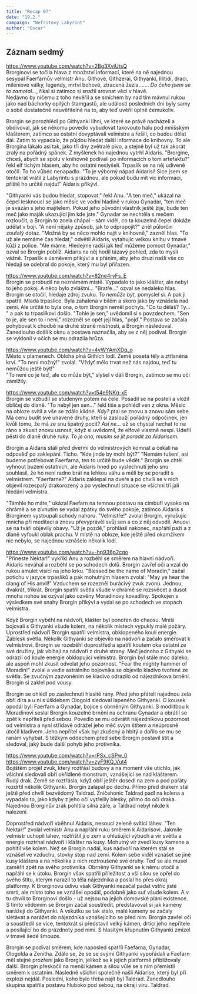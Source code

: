 ```yaml
---
title: "Recap 07"
date: "19.2."
campaign: "Nefritový Labyrint"
author: "Oscar"
---
```


## Záznam sedmý

<https://www.youtube.com/watch?v=2Bg3XviUtsQ>    
Brorginovi se točila hlava z množství informací, které na ně najednou sesypal Faerfarnův velmistr Anu.
Githové, Githzerai, Githyanki, Illitidi, draci, miléniové války, legendy, mrtví bohové, ztracená žezla....... *Do čeho jsem se to zamotal...*, říkal si zatímco si snažil srovnat věci v hlavě.     
Nedávno by ničemu z toho nevěřil a se smíchem by nad tím mávnul rukou jako nad báchorky opilých štamgastů, ale události posledních dní byly samy o sobě dostatečně neuvěřitelné na to, aby teď uvěřil úplně čemukoliv.

Brorgin se porozhlédl po Githyanki líhni, ve které se právě nacházeli a obdivoval, jak se někomu povedlo vybudovat takovouto halu pod mnišským klášterem, zatímco se ostatní dovyptávali velmistra a řešili, co budou dělat dál. Zatím to vypadalo, že půjdou hledat další informace do knihovny. To ale Brorgina lákalo asi tak, jako tři dny zvětralé pivo, a stejně byl už tak akorát zralý na pořádný spánek. Z myšlenek ho najednou vytrhl Aidaris. "Brorgine, chceš, abych se spolu v knihovně podívali po informacích o tom artefaktu?" řekl elf tichým hlasem, aby ho ostatní neslyšeli. Trpaslík se na něj udiveně otočil. To ho vůbec nenapadlo. "To je výborný nápad Aidarisi! Sice jsem se tentokrát vrátil z Labyrintu s prázdnou, ale pokud budu mít víc informací, příště ho určitě najdu!" Aidaris přikývl.

"Githyanki vás budou hledat, stopovat," řekl Anu. "A ten meč," ukázal na čepel lesknoucí se jako měsíc ve vodní hladině v rukou Gynadar, "ten meč je svázán s jeho majitelem. Pokud jeho původní vlastník ještě žije, bude ten meč jako maják ukazující jim kde jste." Gynadar se nechtěla s mečem rozloučit, a Brorgin to zcela chápal - sám viděl, co ta kouzelná čepel dokáže udělat v boji. "A není nějaký způsob, jak to odpropojit?" zněl půlorčin zoufalý dotaz. "Možná by se něco mohlo najít v knihovně," zazněl hlas. "To už ale nemáme čas hledat," odvětil Aidaris, vytahujíc velkou knihu v tmavé kůži z police. "Ale máme. Hledejme radši jak teď můžeme pomoct Gynadar," ozval se Brorgin poblíž. Aidaris na něj hodil tázavý pohled, zda to myslí vážně. Trpaslík s úsměvem přikývl a s přáním, aby jeho druzi našli vše co hledají se odebral do pokoje, který mu byl přiřazen.

<https://www.youtube.com/watch?v=82ne4ryFs_E>     
Brorgin se probudil na neznámém místě. Vypadalo to jako klášter, ale nebyl to jeho pokoj. A něco bylo zvláštní... "Bratře..." ozval se nedaleko hlas. Brorgin se otočil, hledaje zdroj zvuku. *To nemůže být,* pomyslel si. A pak ji spatřil. Mladá trpaslice. Byla zahalena v bílém a skoro jako by vznášela nad zemí. Ale určitě to byla ona, o tom Brorgin neměl pochyb. "Co tu děláš? Ty... " a pak to trpaslíkovi došlo. "Tohle je sen," uvědomil si s povzdechem. "Sen to je, ale sen to i není," rozezněl se opět její hlas, "pojď." Postava se začala pohybovat k chodbě na druhé straně místnosti, a Brorgin následoval. Zanedlouho došli k oknu a postava naznačila, aby se z něj podíval. Brorgin se vyklonil v očích se mu odrazila hrůza.

<https://www.youtube.com/watch?v=4yWYAmXDq_o>    
Město v plamenech. Obloha plná Githích lodí. Země posetá těly a ztřísněna krví. "To není možný!" zvolal. "Vždyť mělo trvat než nás najdou, teď tu nemůžou ještě být!"     
"To není co je teď, ale co může být," slyšel v dáli Brorgin, zatímco se mu oči zamlžily.

<https://www.youtube.com/watch?v=t54e9NKg-xE>    
Brorgin se vzbudil se studeným potem na čele. Posadil se na posteli a vložil obličej do dlaně. "To nebyl jen sen..." řekl tiše a pohlédl ven z okna. Měsíc na obloze svítil a vše se zdálo klidné. *Kdy?* ptal se znovu a znovu sám sebe. Má cenu budit své unavené druhy, kteří si zaslouží pořádný odpočinek, jen kvůli tomu, že má ze snu špatný pocit? *Asi ne...* už se chystal nechat to na ráno a zkusit znovu usnout, když si uvědomil, že elfové vlastně nespí. Udeřil pěstí do dlaně druhé ruky. *To je ono, musím se jít poradit za Aidarisem.*

Brorgin a Aidaris stáli před dveřmi do velmistrových komnat a čekali na odpověď po zaklepání. Ticho. "Kde jinde by mohl být?" "Nemám tušení, asi budeme potřebovat Faerfarna, ten to určitě bude vědět." Brorgin se chtěl vyhnout buzení ostatních, ale Aidaris hned po vyslechnutí jeho snu souhlasil, že ho není radno brát na lehkou váhu a měli by se poradit s velmistrem. "Faerfarne?" Aidaris zaklepal na dveře a po chvíli se v nich objevil rozespalý drakorozený a po vyslechnutí situace se všíchni tři jali hledání velmistra.

"Támhle ho máte," ukázal Faefarn na temnou postavu na cimbuří vysoko na chrámě a se zívnutím se vydal zpátky do svého pokoje, zatímco Aidaris s Brorginem vystoupali schody nahoru. "Velmistře!" zvolal Brorgin, vyrušujíc mnicha při meditaci a znovu převyprávěl svůj sen a co z něj odvodil. Anuovi se na tváři objevily obavy. "Už je pozdě," prohlásil nakonec, napřáhl paži a z dlaně vyfoukl oblak prachu. V místě na obloze, kde ještě před okamžikem nic nebylo, se najednou vznášelo několik lodí.

<https://www.youtube.com/watch?v=-hp936p2cqo>    
"Přineste Nektar!" vykříkl Anu a rozběhl se směrem na hlavní nádvoří. Aidaris neváhal a rozběhl se po schodech dolů. Brorgin zavřel oči a vzal do rukou amulet visící na jeho krku. "Blessed be the name of Moradin," začal potichu v jazyce trpaslíků a pak mohutným hlasem zvolal: "May ye hear the clang of His anvil!" Vzduchem se rozezněl burácivý zvuk zvonu. Jednou, dvakrát, třikrát. Brorgin spatřil světla všude v chrámě se rozsvěcet a dusot mnoha nohou se ozýval jako ozvěny Moradinovy kovadliny. Spokojen s výsledkem své snahy Brorgin přikývl a vydal se po schodech ve stopách velmistra.

Když Brorgin vyběhl na nádvoří, klášter byl ponořen do chaosu. Mniši bojovali s Githyanki všude kolem, na několik místech vypukly malé požáry. Uprostřed nádvoří Brorgin spatřil velmistra, obklopeného koulí energie. Záblesk světla. Několik Githyanki se objevilo na nádvoří a začalo směřovat k velmistrovi. Brorgin se rozeběhl doprostřed a spatřil koutem oka ostatní ze své družiny, jak vbíhají na nádvoří z druhé strany. Meč jednoho z Githyaki se odrazil od koule energie obklopující velmistra. Brorgin byl stále moc daleko, ale aspoň mohl zkusit odvolat jeho pozornost. "Fear the mighty hammer of Moradin!" zvolal a vedle astrálního bojovníka se objevilo kladivo tvořené ze světla. Se zvučným zazvoněním se kladivo odrazilo od nájezdníkova brnění. Brorgin si zaklel pod vousy.

Brorgin se ohlédl po zaslechnutí hlasité rány. Před jeho přáteli najednou zela obří díra a u ní s úšklebem Ologold sledoval lapeného Githyanki. O kousek opodál byli Faerfarn a Gynadar, bojíce s obrněným Githyanki. S modlitbou k Moradinovi seslal Brorgin kouzelné brnění na ochranu Gynadar a obrátil se zpět k nepříteli před sebou. Povedlo se mu odvrátit nájezdníkovu pozornost od velmistra a nyní střídavě odrážel jeho měč svým štítem a neúprosně útočil kladivem. Jeho nepřítel však byl zkušený a hbitý a dařilo se mu se ranám vyhýbat. S těžkým oddechem před sebe Brorgin postavil štít a sledoval, jaký bude další pohyb jeho protivníka.

<https://www.youtube.com/watch?v=rPSx_cSPw_0>    
<https://www.youtube.com/watch?v=zyF9KQ_Vut4>    
Bojištěm projel zvuk, který roztřásl budovy a na moment vše utichlo, jak všichni sledovali obří okřídlené monstrum, vznášející se nad klášterem. Rudý drak. Země se roztřásla, když obří ještěr dosedl na zem a pod pařáty rozdrtil několik Githyanki. Brorgin zalapal po dechu. Přímo před drakem stál ještě před chvílí bezvědomý Taldrad. Zničehonic Taldrad padl na kolena a vypadalo to, jako kdyby z jeho očí vytřelily blesky, přímo do očí draka. Najednou Brorginův zrak pohltila silná záře, a Taldrad nebyl nikde k nalezení.

Doprostřed nádvoří vběhnul Aidaris, nesoucí zeleně svítící láhev. "Ten Nektar!" zvolal velmistr Anu a napřáhl ruku směrem k Aidarisovi. Jakmile velmistr uchopil lahev, roztříštil ji o zem a ohlušující výbuch a vír světla a energie roztrhal nádvoří i klášter na kusy. Mohutný vír zvedl kusy kamene a pohltil vše kolem. Než se Brorgin nadál, kus nádvoří na kterém stál se vznášel ve vzduchu, stovky stop nad zemí. Kolem sebe viděl vznášet se jiné kusy kláštera a na několika z nich roztroušené své druhy. Teď se ale musel zaměřit zpět na svého protivníka. Obrněný Githyanki se k němu otočil a napřáhl se k útoku. Brorgin však spatřil příležitost a vší silou se opřel do svého štítu, kterým narazil to těla nájezdníka a poslal ho přes okraj platformy. K Brorginovu údivu však Githyanki nezačal padat vstříc jisté smrti, ale místo toho se vznášel opodál, podobně jako suť všude kolem. A v tu chvíli to Brorginovi došlo - už nejsou na jejich domovské pláni existence.    
S tímto vědomím se Brorgin začal soustředit, představovat si jak kameny narážejí do Githyanki. A vskutku se tak stalo, malé kameny se začaly slétávat a narážet do nájezdníka vznášejícího se před ním. Brorgin zavřel oči a soustředil se více, tentokrát si představil velký kámen, drtící jeho nepřítele a posílající ho do prázdnoty pod nimi. S hlasitým křupnutím Githyanki zmizel v tmavě šedé šmouze.

Brorgin se podíval směrem, kde naposled spatříl Faefarna, Gynadar, Ologolda a Zenitha. Zdálo se, že se se svými Githyanki vypořádali a Faefarn měl stejné prozření jako Brorgin, jelikož se k jejich platformě přibližovaly další. Brorgin přeskočil na menší kámen a silou vůle se s ním přemístil směrem k ostatním. Následně všichni společně našli Aidarise, který byl při explozi nejdál. Poslední, koho bylo třeba najít byl Taldrad. Zanedlouho skupina spatřila postavu hluboko pod sebou, na okraji víru. Taldrad.
